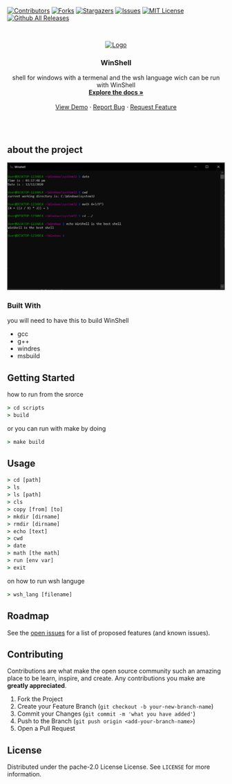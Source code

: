[![Contributors](https://img.shields.io/github/contributors/duui3111/WinShell.svg?style=for-the-badge)](https://github.com/Duui3111/WinShell/graphs/contributors)
[![Forks](https://img.shields.io/github/forks/duui3111/WinShell.svg?style=for-the-badge)](https://github.com/duui3111/WinShell/network/members)
[![Stargazers](https://img.shields.io/github/stars/duui3111/WinShell.svg?style=for-the-badge)](https://github.com/duui3111/WinShell/stargazers)
[![Issues](https://img.shields.io/github/issues/duui3111/WinShell.svg?style=for-the-badge)](https://github.com/duui3111/WinShell/issues)
[![MIT License](https://img.shields.io/github/license/duui3111/winshell.svg?style=for-the-badge)](https://github.com/Duui3111/WinShell/blob/main/LICENSE)
[![Github All Releases](https://img.shields.io/github/downloads/duui3111/WinShell/total.svg?style=for-the-badge)]()


<!-- PROJECT LOGO -->
<br />
<p align="center">
  <a href="https://github.com/duui3111/WinShell">
    <img src="images/logo2.ico" alt="Logo" width="80" height="80">
  </a>

  <h3 align="center">WinShell</h3>

  <p align="center">
    shell for windows with a termenal and the wsh language wich can be run with WinShell
    <br />
    <a href="https://github.com/Duui3111/WinShell/wiki"><strong>Explore the docs »</strong></a>
    <br />
    <br />
    <a href="https://github.com/Duui3111/WinShell/blob/main/images/demo.gif">View Demo</a>
    ·
    <a href="https://github.com/duui3111/WinShell/issues">Report Bug</a>
    ·
    <a href="https://github.com/duui3111/WinShell/issues">Request Feature</a>
  </p>
</p>
<br>
<br>


## about the project

[![Product Name Screen Shot](images/prompt2.PNG)](https://github.com/Duui3111/WinShell)

### Built With
you will need to have this to build WinShell
* gcc
* g++
* windres
* msbuild

<!-- GETTING STARTED -->
## Getting Started
how to run from the srorce
```bat
> cd scripts
> build
```
or you can run with make by doing
```bat
> make build
```

<!-- USAGE EXAMPLES -->
## Usage
```bat
> cd [path]
> ls 
> ls [path]
> cls
> copy [from] [to]
> mkdir [dirname]
> rmdir [dirname]
> echo [text]
> cwd
> date
> math [the math]
> run [env var]
> exit
```
on how to run wsh languge 
```bat
> wsh_lang [filename]
```

<!-- ROADMAP -->
## Roadmap

See the [open issues](https://github.com/Duui3111/WinShell/issues) for a list of proposed features (and known issues).


<!-- CONTRIBUTING -->
## Contributing

Contributions are what make the open source community such an amazing place to be learn, inspire, and create. Any contributions you make are **greatly appreciated**.

1. Fork the Project
2. Create your Feature Branch (`git checkout -b your-new-branch-name`)
3. Commit your Changes (`git commit -m 'what you have added'`)
4. Push to the Branch (`git push origin <add-your-branch-name>`)
5. Open a Pull Request


<!-- LICENSE -->
## License

Distributed under the pache-2.0 License License. See `LICENSE` for more information.
